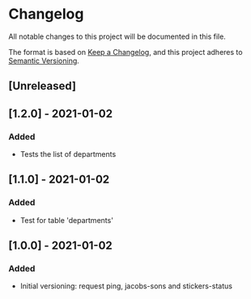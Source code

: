# Changelog
All notable changes to this project will be documented in this file.

The format is based on [Keep a Changelog](https://keepachangelog.com/en/1.0.0/),
and this project adheres to [Semantic Versioning](https://semver.org/spec/v2.0.0.html).

## [Unreleased]

## [1.2.0] - 2021-01-02
### Added
- Tests the list of departments

## [1.1.0] - 2021-01-02
### Added
- Test for table 'departments'

## [1.0.0] - 2021-01-02
### Added
- Initial versioning: request ping, jacobs-sons and stickers-status
